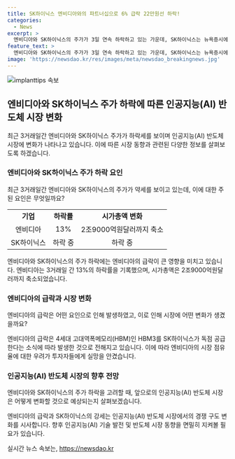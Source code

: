 ```yaml
---
title: SK하이닉스 엔비디아와의 파트너십으로 6% 급락 22만원선 하락!
categories:
  - News
excerpt: >
  엔비디아와 SK하이닉스의 주가가 3일 연속 하락하고 있는 가운데, SK하이닉스는 뉴욕증시에서 엔비디아의 영향으로 22만원선을 내주고 있다. 이로 인해 SK하이닉스의 약세가 지속되고 있는 것으로 보인다. 엔비디아의 급락으로 투자자들의 실망감이 반영되면서 주가 하락이 지속되고 있다. 이에 대한 자세한 내용은 아래 링크에서 확인 가능하다.
feature_text: >
  엔비디아와 SK하이닉스의 주가가 3일 연속 하락하고 있는 가운데, SK하이닉스는 뉴욕증시에서 엔비디아의 영향으로 22만원선을 내주고 있다. 이로 인해 SK하이닉스의 약세가 지속되고 있는 것으로 보인다. 엔비디아의 급락으로 투자자들의 실망감이 반영되면서 주가 하락이 지속되고 있다. 이에 대한 자세한 내용은 아래 링크에서 확인 가능하다.
image: 'https://newsdao.kr/res/images/meta/newsdao_breakingnews.jpg'
---
```


<p><img src="https://newsdao.kr/res/images/meta/newsdao_breakingnews.jpg" alt="implanttips 속보" /></p>

<h2 data-ke-size="size26">엔비디아와 SK하이닉스 주가 하락에 따른 인공지능(AI) 반도체 시장 변화</h2>

<p data-ke-size="size16">최근 3거래일간 엔비디아와 SK하이닉스 주가가 하락세를 보이며 인공지능(AI) 반도체 시장에 변화가 나타나고 있습니다. 이에 따른 시장 동향과 관련된 다양한 정보를 살펴보도록 하겠습니다.</p> 

<h3>엔비디아와 SK하이닉스 주가 하락 요인</h3>

<p data-ke-size="size16">최근 3거래일간 엔비디아와 SK하이닉스의 주가가 약세를 보이고 있는데, 이에 대한 주된 요인은 무엇일까요?</p>

<table>
  <tr>
    <td style="text-align: center; height: 17px;"><b>기업</b></td>
    <td style="text-align: center; height: 17px;"><b>하락률</b></td>
    <td style="text-align: center; height: 17px;"><b>시가총액 변화</b></td>
  </tr>
  <tr>
    <td style="text-align: center; height: 17px;">엔비디아</td>
    <td style="text-align: center; height: 17px;">13%</td>
    <td style="text-align: center; height: 17px;">2조9000억원달러까지 축소</td>
  </tr>
  <tr>
    <td style="text-align: center; height: 17px;">SK하이닉스</td>
    <td style="text-align: center; height: 17px;">하락 중</td>
    <td style="text-align: center; height: 17px;">하락 중</td>
  </tr>
</table>

<p data-ke-size="size16">엔비디아와 SK하이닉스의 주가 하락에는 엔비디아의 급락이 큰 영향을 미치고 있습니다. 엔비디아는 3거래일 간 13%의 하락률을 기록했으며, 시가총액은 2조9000억원달러까지 축소되었습니다.</p>

<h3>엔비디아의 급락과 시장 변화</h3>

<p data-ke-size="size16">엔비디아의 급락은 어떤 요인으로 인해 발생하였고, 이로 인해 시장에 어떤 변화가 생겼을까요?</p>

<p data-ke-size="size16">엔비디아의 급락은 4세대 고대역폭메모리(HBM)인 HBM3를 SK하이닉스가 독점 공급한다는 소식에 따라 발생한 것으로 전해지고 있습니다. 이에 따라 엔비디아의 시장 점유율에 대한 우려가 투자자들에게 실망을 안겼습니다.</p>

<h3>인공지능(AI) 반도체 시장의 향후 전망</h3>

<p data-ke-size="size16">엔비디아와 SK하이닉스의 주가 하락을 고려할 때, 앞으로의 인공지능(AI) 반도체 시장은 어떻게 변화할 것으로 예상되는지 살펴보겠습니다.</p>

<p data-ke-size="size16">엔비디아의 급락과 SK하이닉스의 강세는 인공지능(AI) 반도체 시장에서의 경쟁 구도 변화를 시사합니다. 향후 인공지능(AI) 기술 발전 및 반도체 시장 동향을 면밀히 지켜볼 필요가 있습니다.</p>
실시간 뉴스 속보는, <a href="https://newsdao.kr" rel="dofollow">https://newsdao.kr</a>


